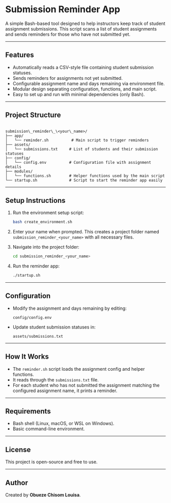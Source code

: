 # Submission Reminder App

A simple Bash-based tool designed to help instructors keep track of student assignment submissions. This script scans a list of student assignments and sends reminders for those who have not submitted yet.

---

## Features

- Automatically reads a CSV-style file containing student submission statuses.
- Sends reminders for assignments not yet submitted.
- Configurable assignment name and days remaining via environment file.
- Modular design separating configuration, functions, and main script.
- Easy to set up and run with minimal dependencies (only Bash).

---

## Project Structure

```

submission\_reminder\_\<your\_name>/
├── app/
│   └── reminder.sh          # Main script to trigger reminders
├── assets/
│   └── submissions.txt     # List of students and their submission statuses
├── config/
│   └── config.env          # Configuration file with assignment details
├── modules/
│   └── functions.sh        # Helper functions used by the main script
└── startup.sh              # Script to start the reminder app easily

````

---

## Setup Instructions

1. Run the environment setup script:

    ```bash
    bash create_environment.sh
    ```

2. Enter your name when prompted. This creates a project folder named `submission_reminder_<your_name>` with all necessary files.

3. Navigate into the project folder:

    ```bash
    cd submission_reminder_<your_name>
    ```

4. Run the reminder app:

    ```bash
    ./startup.sh
    ```

---

## Configuration

- Modify the assignment and days remaining by editing:

    ```
    config/config.env
    ```

- Update student submission statuses in:

    ```
    assets/submissions.txt
    ```

---

## How It Works

- The `reminder.sh` script loads the assignment config and helper functions.
- It reads through the `submissions.txt` file.
- For each student who has not submitted the assignment matching the configured assignment name, it prints a reminder.

---

## Requirements

- Bash shell (Linux, macOS, or WSL on Windows).
- Basic command-line environment.

---

## License

This project is open-source and free to use.

---

## Author

Created by **Obueze Chisom Louisa**.
